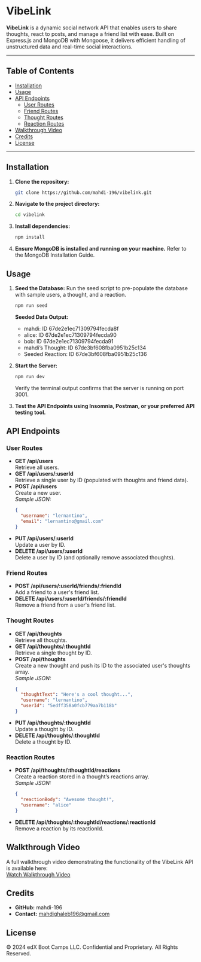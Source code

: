 # VibeLink

**VibeLink** is a dynamic social network API that enables users to share thoughts, react to posts, and manage a friend list with ease. Built on Express.js and MongoDB with Mongoose, it delivers efficient handling of unstructured data and real-time social interactions.

---

## Table of Contents
- [Installation](#installation)
- [Usage](#usage)
- [API Endpoints](#api-endpoints)
  - [User Routes](#user-routes)
  - [Friend Routes](#friend-routes)
  - [Thought Routes](#thought-routes)
  - [Reaction Routes](#reaction-routes)
- [Walkthrough Video](#walkthrough-video)
- [Credits](#credits)
- [License](#license)

---

## Installation

1. **Clone the repository:**
   ```bash
   git clone https://github.com/mahdi-196/vibelink.git
   ```
2. **Navigate to the project directory:**
   ```bash
   cd vibelink
   ```
3. **Install dependencies:**
   ```bash
   npm install
   ```
4. **Ensure MongoDB is installed and running on your machine.**
   Refer to the MongoDB Installation Guide.

## Usage

1. **Seed the Database:**
   Run the seed script to pre-populate the database with sample users, a thought, and a reaction.
   ```bash
   npm run seed
   ```
   **Seeded Data Output:**
   - mahdi: ID 67de2e1ec71309794fecda8f
   - alice: ID 67de2e1ec71309794fecda90
   - bob: ID 67de2e1ec71309794fecda91
   - mahdi’s Thought: ID 67de3bf608fba0951b25c134
   - Seeded Reaction: ID 67de3bf608fba0951b25c136

2. **Start the Server:**
   ```bash
   npm run dev
   ```
   Verify the terminal output confirms that the server is running on port 3001.

3. **Test the API Endpoints using Insomnia, Postman, or your preferred API testing tool.**

## API Endpoints

### User Routes
- **GET /api/users**  
  Retrieve all users.
- **GET /api/users/:userId**  
  Retrieve a single user by ID (populated with thoughts and friend data).
- **POST /api/users**  
  Create a new user.  
  *Sample JSON:*
  ```json
  {
    "username": "lernantino",
    "email": "lernantino@gmail.com"
  }
  ```
- **PUT /api/users/:userId**  
  Update a user by ID.
- **DELETE /api/users/:userId**  
  Delete a user by ID (and optionally remove associated thoughts).

### Friend Routes
- **POST /api/users/:userId/friends/:friendId**  
  Add a friend to a user's friend list.
- **DELETE /api/users/:userId/friends/:friendId**  
  Remove a friend from a user's friend list.

### Thought Routes
- **GET /api/thoughts**  
  Retrieve all thoughts.
- **GET /api/thoughts/:thoughtId**  
  Retrieve a single thought by ID.
- **POST /api/thoughts**  
  Create a new thought and push its ID to the associated user's thoughts array.  
  *Sample JSON:*
  ```json
  {
    "thoughtText": "Here's a cool thought...",
    "username": "lernantino",
    "userId": "5edff358a0fcb779aa7b118b"
  }
  ```
- **PUT /api/thoughts/:thoughtId**  
  Update a thought by ID.
- **DELETE /api/thoughts/:thoughtId**  
  Delete a thought by ID.

### Reaction Routes
- **POST /api/thoughts/:thoughtId/reactions**  
  Create a reaction stored in a thought’s reactions array.  
  *Sample JSON:*
  ```json
  {
    "reactionBody": "Awesome thought!",
    "username": "alice"
  }
  ```
- **DELETE /api/thoughts/:thoughtId/reactions/:reactionId**  
  Remove a reaction by its reactionId.

## Walkthrough Video

A full walkthrough video demonstrating the functionality of the VibeLink API is available here:  
[Watch Walkthrough Video](#)

## Credits

- **GitHub:** mahdi-196  
- **Contact:** mahdighaleb196@gmail.com

## License

© 2024 edX Boot Camps LLC. Confidential and Proprietary. All Rights Reserved.
